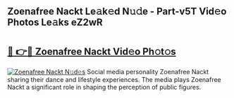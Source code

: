 ## Zoenafree Nackt Le𝚊k𝚎d N𝚞𝚍e - Part-v5T Vid𝚎o Photos Le𝚊ks eZ2wR

# <h2><a href="http://fb1dqfh.evod.top/?m=Zoenafree+Nackt">🔗 👉🔴 Zoenafree Nackt Vid𝚎o Ph𝚘t𝚘s</a></h2>

[![Zoenafree Nackt N𝚞d𝚎s](https://i.imgur.com/8V9OHl7.gif)](http://fb1dqfh.evod.top/?m=Zoenafree+Nackt)
Social media personality Zoenafree Nackt sharing their dance and lifestyle experiences. The media plays Zoenafree Nackt a significant role in shaping the perception of public figures. 
